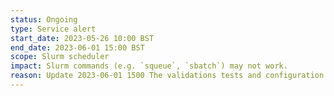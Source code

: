```yaml
---
status: Ongoing
type: Service alert
start_date: 2023-05-26 10:00 BST
end_date: 2023-06-01 15:00 BST
scope: Slurm scheduler
impact: Slurm commands (e.g. `squeue`, `sbatch`) may not work.  
reason: Update 2023-06-01 1500 The validations tests and configuration are now complete. Update 2023-05-31 1730 BST The replacement for the faulty hardware component on a Cirrus administration node has now arrived on site and has been swapped successfully. Our team now need to perform validation tests, remove the workaround and complete the configuartion. The service continues to run at risk until the work has been completed.  
---
```

